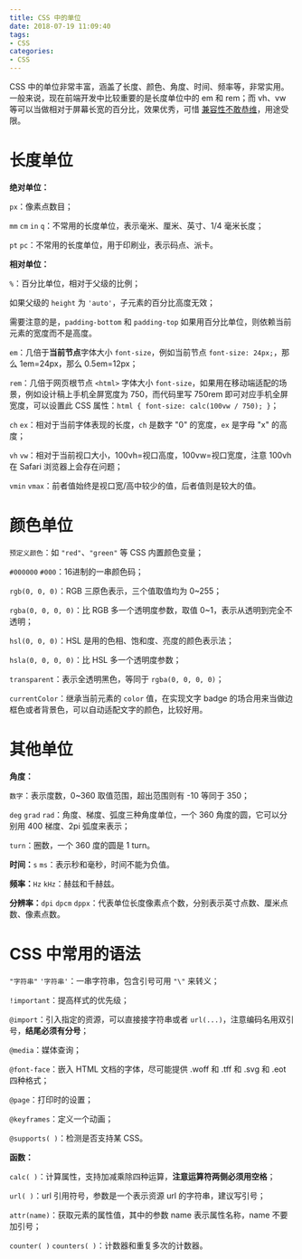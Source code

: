 ```yaml
---
title: CSS 中的单位
date: 2018-07-19 11:09:40
tags: 
- CSS 
categories: 
- CSS 
---
```


CSS 中的单位非常丰富，涵盖了长度、颜色、角度、时间、频率等，非常实用。一般来说，现在前端开发中比较重要的是长度单位中的 em 和 rem；而 vh、vw 等可以当做相对于屏幕长宽的百分比，效果优秀，可惜 [兼容性不敢恭维](https://caniuse.com/#feat=viewport-units)，用途受限。



# 长度单位

**绝对单位：**

`px`：像素点数目；

`mm` `cm` `in` `q`：不常用的长度单位，表示毫米、厘米、英寸、1/4 毫米长度；

`pt` `pc`：不常用的长度单位，用于印刷业，表示码点、派卡。



**相对单位：**

`%`：百分比单位，相对于父级的比例；

如果父级的 `height` 为 `'auto'`，子元素的百分比高度无效；

需要注意的是，`padding-bottom` 和 `padding-top` 如果用百分比单位，则依赖当前元素的宽度而不是高度。



`em`：几倍于**当前节点**字体大小 `font-size`，例如当前节点 `font-size: 24px;`，那么 1em=24px，那么 0.5em=12px；

`rem`：几倍于网页根节点 `<html>` 字体大小 `font-size`，如果用在移动端适配的场景，例如设计稿上手机全屏宽度为 750，而代码里写 750rem 即可对应手机全屏宽度，可以设置此 CSS 属性：`html { font-size: calc(100vw / 750); }`；

`ch` `ex`：相对于当前字体表现的长度，`ch` 是数字 "0" 的宽度，`ex` 是字母 "x" 的高度；

`vh` `vw`：相对于当前视口大小，100vh=视口高度，100vw=视口宽度，注意 100vh 在 Safari 浏览器上会存在问题；

`vmin` `vmax`：前者值始终是视口宽/高中较少的值，后者值则是较大的值。



# 颜色单位
`预定义颜色`：如 `"red"`、`"green"` 等 CSS 内置颜色变量；

`#000000` `#000`：16进制的一串颜色码；

`rgb(0, 0, 0)`：RGB 三原色表示，三个值取值均为 0~255；

`rgba(0, 0, 0, 0)`：比 RGB 多一个透明度参数，取值 0~1，表示从透明到完全不透明；

`hsl(0, 0, 0)`：HSL 是用的色相、饱和度、亮度的颜色表示法；

`hsla(0, 0, 0, 0)`：比 HSL 多一个透明度参数；

`transparent`：表示全透明黑色，等同于 `rgba(0, 0, 0, 0)`；

`currentColor`：继承当前元素的 `color` 值，在实现文字 badge 的场合用来当做边框色或者背景色，可以自动适配文字的颜色，比较好用。



# 其他单位
**角度：**

`数字`：表示度数，0~360 取值范围，超出范围则有 -10 等同于 350；

`deg` `grad` `rad`：角度、梯度、弧度三种角度单位，一个 360 角度的圆，它可以分别用 400 梯度、2pi 弧度来表示；

`turn`：圈数，一个 360 度的圆是 1 turn。



**时间：**`s` `ms`：表示秒和毫秒，时间不能为负值。

**频率：**`Hz` `kHz`：赫兹和千赫兹。

**分辨率：**`dpi` `dpcm` `dppx`：代表单位长度像素点个数，分别表示英寸点数、厘米点数、像素点数。



# CSS 中常用的语法

`"字符串"` `'字符串'`：一串字符串，包含引号可用 `"\"` 来转义；

`!important`：提高样式的优先级；

`@import`：引入指定的资源，可以直接接字符串或者 `url(...)`，注意编码名用双引号，**结尾必须有分号**；

`@media`：媒体查询；

`@font-face`：嵌入 HTML 文档的字体，尽可能提供 .woff 和 .tff 和 .svg 和 .eot 四种格式；

`@page`：打印时的设置；

`@keyframes`：定义一个动画；

`@supports( )`：检测是否支持某 CSS。



**函数：**

`calc( )`：计算属性，支持加减乘除四种运算，**注意运算符两侧必须用空格**；

`url( )`：url 引用符号，参数是一个表示资源 url 的字符串，建议写引号；

`attr(name)`：获取元素的属性值，其中的参数 name 表示属性名称，name 不要加引号；

`counter( )` `counters( )`：计数器和重复多次的计数器。